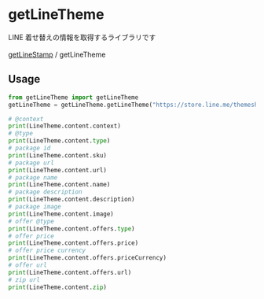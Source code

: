 # getLineTheme

LINE 着せ替えの情報を取得するライブラリです<br>
<br>
[getLineStamp](https://github.com/fa0311/getLineStamp) / getLineTheme<br>

## Usage

```python
from getLineTheme import getLineTheme
getLineTheme = getLineTheme.getLineTheme("https://store.line.me/themeshop/product/09d8f1c5-b0f2-45a4-a0e6-222a9b94156a")

# @context
print(LineTheme.content.context)
# @type
print(LineTheme.content.type)
# package id
print(LineTheme.content.sku)
# package url
print(LineTheme.content.url)
# package name
print(LineTheme.content.name)
# package description
print(LineTheme.content.description)
# package image
print(LineTheme.content.image)
# offer @type
print(LineTheme.content.offers.type)
# offer price
print(LineTheme.content.offers.price)
# offer price currency
print(LineTheme.content.offers.priceCurrency)
# offer url
print(LineTheme.content.offers.url)
# zip url
print(LineTheme.content.zip)
```
